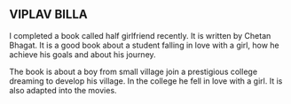 ## VIPLAV BILLA
I completed a book called half girlfriend recently. It is written by Chetan Bhagat. It is a good book about a student falling in love with a girl, how he achieve his goals and about his journey. 

The book is about a boy from small village join a prestigious college dreaming to develop his village.
In the college he fell in love with a girl. It is also adapted into the movies. 
